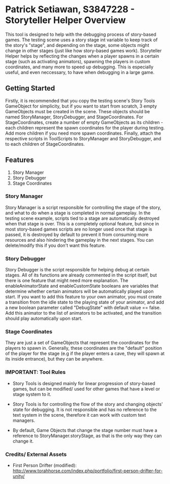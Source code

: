 # Patrick Setiawan, S3847228 - Storyteller Helper Overview
This tool is designed to help with the debugging process of story-based games. The testing scene uses a story stage int variable to keep track of the story's "stage", and depending on the stage, some objects might change in other stages (just like how story-based games work). Storyteller Helper helps by reflecting the changes when a player spawns in a certain stage (such as activating animators), spawning the players in custom coordinates, and many more to speed up debugging. This is especially useful, and even neccessary, to have when debugging in a large game.

## Getting Started

Firstly, it is recommended that you copy the testing scene's Story Tools GameObject for simplicity, but if you want to start from scratch, 3 empty GameObjects must be created in the scene. These objects should be named StoryManager, StoryDebugger, and StageCoordinates. For StageCoordinates, create a number of empty GameObjects as its children - each children represent the spawn coordinates for the player during testing. Add more children if you need more spawn coordinates. Finally, attach the respective scripts in ToolScripts to StoryManager and StoryDebugger, and to each children of StageCoordinates.

## Features
1. Story Manager
2. Story Debugger
3. Stage Coordinates

### Story Manager

Story Manager is a script responsible for controlling the stage of the story, and what to do when a stage is completed in normal gameplay. In the testing scene example, scripts tied to a stage are automatically destroyed when that stage is over. This is a completely optional feature, but since in most story-based games scripts are no longer used once that stage is passed, it is destroyed by default to prevent it from consuming more resources and also hindering the gameplay in the next stages. You can delete/modify this if you don't want this feature.

### Story Debugger

Story Debugger is the script responsible for helping debug at certain stages. All of its functions are already commented in the script itself, but there is one feature that might need more explanation. The enableAnimatorState and enableCustomState booleans are variables that determine whether certain animators will be automatically played upon start. If you want to add this feature to your own animator, you must create a transition from the idle state to the playing state of your animator, and add a new boolean parameter called "DebugState" with default value == false. Add this animator to the list of animators to be activated, and the transition should play automatically upon start.

### Stage Coordinates

They are just a set of GameObjects that represent the coordinates for the players to spawn in. Generally, these coordinates are the "default" position of the player for the stage (e.g if the player enters a cave, they will spawn at its inside entrance), but they can be anywhere.

### IMPORTANT: Tool Rules

- Story Tools is designed mainly for linear progression of story-based games, but can be modified/ used for other games that have a level or stage system to it.

- Story Tools is for controlling the flow of the story and changing objects' state for debugging. It is not responsible and has no reference to the text system in the scene, therefore it can work with custom text managers.

- By default, Game Objects that change the stage number must have a reference to StoryManager.storyStage, as that is the only way they can change it.

### Credits/ External Assets

- First Person Drifter (modified): http://www.torahhorse.com/index.php/portfolio/first-person-drifter-for-unity/ 